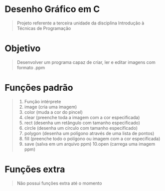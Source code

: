 # Desenho Gráfico em C
> Projeto referente a terceira unidade da disciplina Introdução à Técnicas de Programação

# Objetivo
> Desenvolver um programa capaz de criar, ler e editar imagens com formato .ppm

# Funções padrão
> 1. Função intérprete
> 2. image   (cria uma imagem)
> 3. color   (muda a cor do pincel)
> 4. clear   (preenche toda a imagem com a cor especificada)
> 5. rect    (desenha um retângulo com tamanho especificado)
> 6. circle  (desenha um círculo com tamanho especificado)
> 7. polygon (desenha um polígono através de uma lista de pontos)
> 8. fill    (preenche todo o polígono ou imagem com a cor especificada)
> 9. save    (salva em um arquivo ppm)
> 10.open    (carrega uma imagem ppm)

# Funções extra
> Não possui funções extra até o momento
